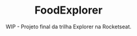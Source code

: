 <h1 align="center"> FoodExplorer </h1>

<p align="center"> WIP - Projeto final da trilha Explorer na Rocketseat.</p>
